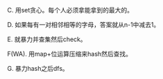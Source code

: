 C. 用set贪心。每个人必须拿能拿到的最大的。

D. 如果每有一对相邻相等的字母，答案就从n-1中减去1。

E. 就暴力并查集然后check。

F(WA). 用map+位运算压缩来hash然后查找。

G. 暴力hash之后dfs。

